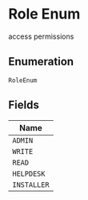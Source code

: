 
# Role Enum

access permissions

## Enumeration

`RoleEnum`

## Fields

| Name |
|  --- |
| `ADMIN` |
| `WRITE` |
| `READ` |
| `HELPDESK` |
| `INSTALLER` |


